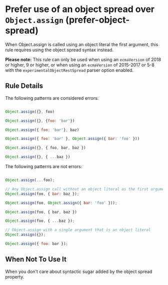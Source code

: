 # Prefer use of an object spread over `Object.assign` (prefer-object-spread)

When Object.assign is called using an object literal the first argument, this rule requires using the object spread syntax instead.

**Please note:** This rule can only be used when using an `ecmaVersion` of 2018 or higher, 9 or higher, or when using an `ecmaVersion` of 2015-2017 or 5-8 with the `experimentalObjectRestSpread` parser option enabled.

## Rule Details

The following patterns are considered errors:

```js

Object.assign({}, foo)

Object.assign({}, {foo: 'bar'})

Object.assign({ foo: 'bar'}, baz)

Object.assign({ foo: 'bar' }, Object.assign({ bar: 'foo' }))

Object.assign({}, { foo, bar, baz })

Object.assign({}, { ...baz })

```

The following patterns are not errors:

```js

Object.assign(...foo);

// Any Object.assign call without an object literal as the first argument
Object.assign(foo, { bar: baz });

Object.assign(foo, Object.assign({ bar: 'foo' }));

Object.assign(foo, { bar, baz })

Object.assign(foo, { ...baz });

// Object.assign with a single argument that is an object literal
Object.assign({});

Object.assign({ foo: bar });
```

## When Not To Use It

When you don't care about syntactic sugar added by the object spread property.
